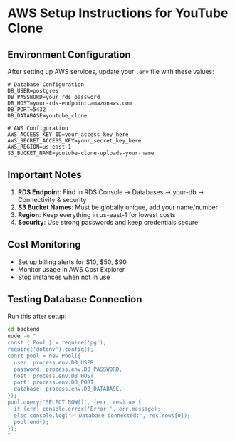# AWS Setup Instructions for YouTube Clone

## Environment Configuration

After setting up AWS services, update your `.env` file with these values:

```env
# Database Configuration
DB_USER=postgres
DB_PASSWORD=your_rds_password
DB_HOST=your-rds-endpoint.amazonaws.com
DB_PORT=5432
DB_DATABASE=youtube_clone

# AWS Configuration
AWS_ACCESS_KEY_ID=your_access_key_here
AWS_SECRET_ACCESS_KEY=your_secret_key_here
AWS_REGION=us-east-1
S3_BUCKET_NAME=youtube-clone-uploads-your-name
```

## Important Notes

1. **RDS Endpoint**: Find in RDS Console → Databases → your-db → Connectivity & security
2. **S3 Bucket Names**: Must be globally unique, add your name/number
3. **Region**: Keep everything in us-east-1 for lowest costs
4. **Security**: Use strong passwords and keep credentials secure

## Cost Monitoring

- Set up billing alerts for $10, $50, $90
- Monitor usage in AWS Cost Explorer
- Stop instances when not in use

## Testing Database Connection

Run this after setup:
```bash
cd backend
node -e "
const { Pool } = require('pg');
require('dotenv').config();
const pool = new Pool({
  user: process.env.DB_USER,
  password: process.env.DB_PASSWORD,
  host: process.env.DB_HOST,
  port: process.env.DB_PORT,
  database: process.env.DB_DATABASE,
});
pool.query('SELECT NOW()', (err, res) => {
  if (err) console.error('Error:', err.message);
  else console.log('✅ Database connected:', res.rows[0]);
  pool.end();
});
"
```
